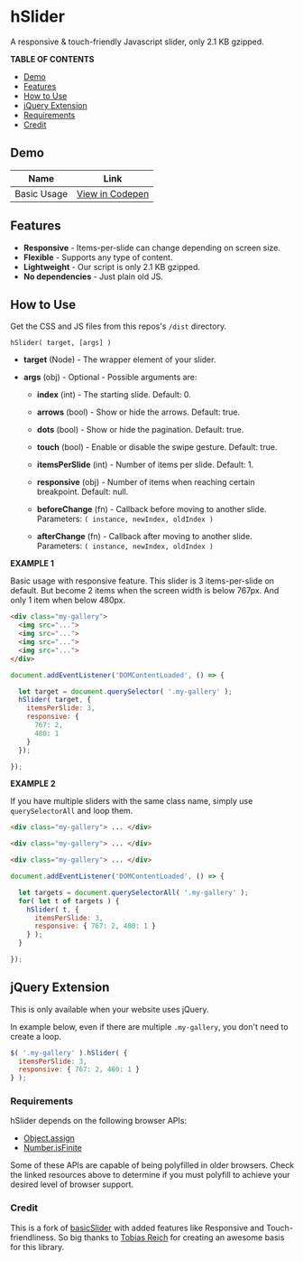 # hSlider

A responsive & touch-friendly Javascript slider, only 2.1 KB gzipped.

**TABLE OF CONTENTS**

- [Demo](#demo)
- [Features](#features)
- [How to Use](#how-to-use)
- [jQuery Extension](#jquery-extension)
- [Requirements](#requirements)
- [Credit](#credit)

## Demo

| Name | Link |
| --- | --- |
| Basic Usage | [View in Codepen](https://codepen.io/hrsetyono/pen/ebbeJJ) |

## Features

- **Responsive** - Items-per-slide can change depending on screen size.
- **Flexible** - Supports any type of content.
- **Lightweight** - Our script is only 2.1 KB gzipped.
- **No dependencies** - Just plain old JS.

## How to Use

Get the CSS and JS files from this repos's `/dist` directory.

```
hSlider( target, [args] )
```

- **target** (Node) - The wrapper element of your slider.
- **args** (obj) - Optional - Possible arguments are:

	- **index** (int) - The starting slide. Default: 0.
	- **arrows** (bool) - Show or hide the arrows. Default: true.
	- **dots** (bool) - Show or hide the pagination. Default: true.
	- **touch** (bool) - Enable or disable the swipe gesture. Default: true.

	- **itemsPerSlide** (int) - Number of items per slide. Default: 1.
	- **responsive** (obj) - Number of items when reaching certain breakpoint. Default: null.

	- **beforeChange** (fn) - Callback before moving to another slide. Parameters: `( instance, newIndex, oldIndex )`
	- **afterChange** (fn) - Callback after moving to another slide. Parameters: `( instance, newIndex, oldIndex )`

**EXAMPLE 1**

Basic usage with responsive feature. This slider is 3 items-per-slide on default. But become 2 items when the screen width is below 767px. And only 1 item when below 480px.

```html
<div class="my-gallery">
  <img src="...">
  <img src="...">
  <img src="...">
  <img src="...">
</div>
```

```js
document.addEventListener('DOMContentLoaded', () => {

  let target = document.querySelector( '.my-gallery' );
  hSlider( target, {
    itemsPerSlide: 3,
    responsive: {
      767: 2,
      480: 1
    }
  });

});
```

**EXAMPLE 2**

If you have multiple sliders with the same class name, simply use `querySelectorAll` and loop them.

```html
<div class="my-gallery"> ... </div>

<div class="my-gallery"> ... </div>

<div class="my-gallery"> ... </div>
```

```js
document.addEventListener('DOMContentLoaded', () => {

  let targets = document.querySelectorAll( '.my-gallery' );
  for( let t of targets ) {
    hSlider( t, {
      itemsPerSlide: 3,
      responsive: { 767: 2, 480: 1 }
    } );
  }

});
```

## jQuery Extension

This is only available when your website uses jQuery.

In example below, even if there are multiple `.my-gallery`, you don't need to create a loop.

```js
$( '.my-gallery' ).hSlider( {
  itemsPerSlide: 3,
  responsive: { 767: 2, 480: 1 }
} );
```


### Requirements

hSlider depends on the following browser APIs:

- [Object.assign](http://www.ecma-international.org/ecma-262/6.0/#sec-object.assign)
- [Number.isFinite](http://www.ecma-international.org/ecma-262/6.0/#sec-number.isfinite)

Some of these APIs are capable of being polyfilled in older browsers. Check the linked resources above to determine if you must polyfill to achieve your desired level of browser support.

### Credit

This is a fork of [basicSlider](https://github.com/electerious/basicSlider) with added features like Responsive and Touch-friendliness. So big thanks to [Tobias Reich](https://github.com/electerious) for creating an awesome basis for this library.